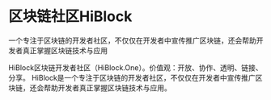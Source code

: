 # 

# 区块链社区HiBlock

一个专注于区块链的开发者社区，不仅仅在开发者中宣传推广区块链，还会帮助开发者真正掌握区块链技术与应用

HiBlock区块链开发者社区（HiBlock.One）。价值观：开放、协作、透明、链接、分享。 HiBlock是一个专注于区块链的开发者社区，不仅仅在开发者中宣传推广区块链，还会帮助开发者真正掌握区块链技术与应用。

